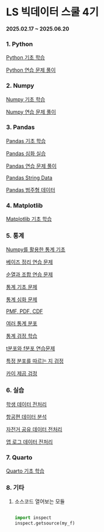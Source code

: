 # LS 빅데이터 스쿨 4기

**2025.02.17 ~ 2025.06.20**

### 1. Python

[Python 기초 학습](lecture/python-intro.py)

[Python 연습 문제 풀이](lecture/python-function-loop.py)

### 2. Numpy

[Numpy 기초 학습](lecture/numpy-intro.py)

[Numpy 연습 문제 풀이](lecture/numpy-practice.py)

### 3. Pandas

[Pandas 기초 학습](lecture/pandas-intro.py)

[Pandas 심화 실습](lecture/pandas-advance.py)

[Pandas 연습 문제 풀이](lecture/pandas-practice.py)

[Pandas String Data](lecture/pandas-string.py)

[Pandas 범주형 데이터](lecture/pandas-category.py)

### 4. Matplotlib

[Matplotlib 기초 학습](lecture/matplotlib-intro.py)

### 5. 통계

[Numpy를 활용한 통계 기초](statistics/statistics-numpy.py)

[베이즈 정리 연습 문제](statistics/bayes-practice.py)

[순열과 조합 연습 문제](statistics/per-comb-practice.py)

[통계 기초 문제](statistics/statistics-practice.py)

[통계 심화 문제](statistics/statistics-advance.py)

[PMF, PDF, CDF](statistics/pmf-pdf-cdf.py)

[여러 통계 분포](statistics/distribution.py)

[통계 검정 학습](statistics/hypothesis-test.py)

[t분포와 f분포 연습문제](statistics/tstat-fstat.py)

[특정 분포를 따르는 지 검정](statistics/distribution-test.py)

[카이 제곱 검정](statistics/chi-squared-test.py)

### 6. 실습

[학생 데이터 전처리](practice/student-data-practice.py)

[항공편 데이터 분석](practice/flight-data-practice.py)

[자전거 공유 데이터 전처리](practice/bike-data-practice.py)

[앱 로그 데이터 전처리](practice/log-data-practice.py)

### 7. Quarto

[Quarto 기초 학습](quarto/hello.qmd)

### 8. 기타

1. 소스코드 열어보는 모듈

   ```python

   import inspect
   inspect.getsource(my_f)

   ```
